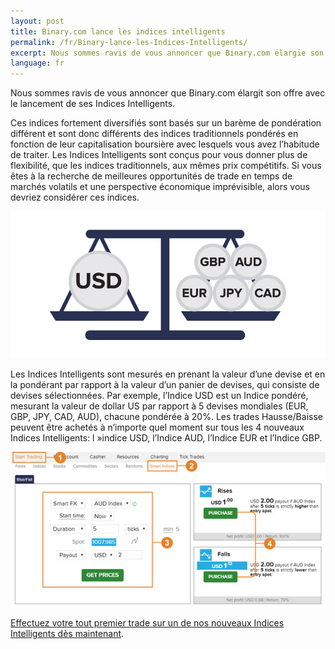 ```yaml
---
layout: post
title: Binary.com lance les indices intelligents
permalink: /fr/Binary-lance-les-Indices-Intelligents/
excerpt: Nous sommes ravis de vous annoncer que Binary.com élargie son offre avec le lancement de ses Indices Intelligents.
language: fr
---
```


Nous sommes ravis de vous annoncer que Binary.com élargit son offre avec le lancement de ses Indices Intelligents.


Ces indices fortement diversifiés sont basés sur un barème de pondération différent et sont donc différents des indices traditionnels pondérés en fonction de leur capitalisation boursière avec lesquels vous avez l’habitude de traiter. Les Indices Intelligents sont conçus pour vous donner plus de flexibilité, que les indices traditionnels, aux mêmes prix compétitifs. Si vous êtes à la recherche de meilleures opportunités de trade en temps de marchés volatils et une perspective économique imprévisible, alors vous devriez considérer ces indices.

![](images/6814221_orig.jpg)

Les Indices Intelligents sont mesurés en prenant la valeur d’une devise et en la pondérant par rapport à la valeur d’un panier de devises, qui consiste de devises sélectionnées. Par exemple, l’Indice USD est un Indice pondéré, mesurant la valeur de dollar US par rapport à 5 devises mondiales (EUR, GBP, JPY, CAD, AUD), chacune pondérée à 20%. Les trades Hausse/Baisse peuvent être achetés à n’importe quel moment sur tous les 4 nouveaux Indices Intelligents: l »indice USD, l’Indice AUD, l’Indice EUR et l’Indice GBP.

[![](images/2049047.jpg)](https://www.binary.com/c/trade.cgi?market=smarties&time=5t&form_name=risefall&expiry_&amount_&H=S0P&currency=USD&underlying_symbol=WLDAUD&amount=2&date_&&l=FR?utm_medium=social&utm_source=blog&utm_content=whatsnew)

[Effectuez votre tout premier trade sur un de nos nouveaux Indices Intelligents dès maintenant](https://www.binary.com/c/trade.cgi?market=smarties&time=5t&form_name=risefall&expiry_&amount_&H=S0P&currency=USD&underlying_symbol=WLDAUD&amount=2&date_&&l=FR?utm_medium=social&utm_source=blog&utm_content=whatsnew).

